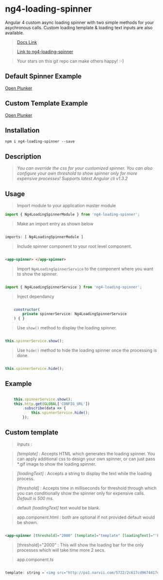 # ng4-loading-spinner 
Angular 4 custom async loading spinner with two simple methods for your asychronous calls.
Custom loading template & loading text inputs are also available.

> [ Docs Link ](https://amitmahida92.github.io/ng4-loading-spinner) 

> [Link to ng4-loading-spinner](https://www.npmjs.com/package/ng4-loading-spinner)



> Your stars on this git repo can make others happy! :-) 

## Default Spinner Example

[Open Plunker](https://plnkr.co/edit/I3MoLhxz1NO9PVtMTiaH?p=preview)

## Custom Template Example

[Open Plunker](https://plnkr.co/edit/gX8uvP2hb7DiE8Hs0a1R?p=preview)

## Installation

`npm i ng4-loading-spinner --save`

## Description 	
    
> *You can override the css for your customized spinner.*
> *You can also configure your own threshold to show spinner only for more expensive processes!*
> *Supports latest Angular cli v1.3.2*

## Usage 

> Import module to your application master module

```javascript
import { Ng4LoadingSpinnerModule } from 'ng4-loading-spinner';
```

> Make an import entry as shown below

```javascript

imports: [ Ng4LoadingSpinnerModule ]

```

> Include spinner component to your root level component.

```html

<app-spinner> </app-spinner>

```

> Import `Ng4LoadingSpinnerService` to the component where you want to show the spinner.

```javascript

import { Ng4LoadingSpinnerService } from 'ng4-loading-spinner';

```

> Inject dependancy 

```javascript

    constructor(
        private spinnerService: Ng4LoadingSpinnerService
    ) { }

```

> Use `show()` method to display the loading spinner.

```javascript

this.spinnerService.show();

```

> Use `hide()` method to hide the loading spinner once the processing is done.

```javascript

this.spinnerService.hide();

```

## Example

```javascript

    this.spinnerService.show();
    this.http.get(GLOBAL['CONFIG_URL'])
        .subscribe(data => {
            this.spinnerService.hide();
        });

```

## Custom template

> *Inputs* :

> *[template]* : Accepts HTML which generates the loading spinner. You can apply additional css to design your own spinner, or can just pass *.gif image to show the loading spinner.

> *[loadingText]* : Accepts a string to display the text while the loading process.

> *[threshold]* : Accepts time in milliseconds for threshold through which you can conditionally show the spinner only for expensive calls. *Default is 500 ms.*

> default *[loadingText]* text would be blank.

> app.component.html : both are optional if not provided default would be shown.        

```html    

<app-spinner [threshold]="2000" [template]="template" [loadingText]="'Please wait...'"></app-spinner>

```    
> [threshold]="2000" : This will show the loading bar for the only processes which will take time more 2 secs.

> app.component.ts

```javascript

template: string =`<img src="http://pa1.narvii.com/5722/2c617cd9674417d272084884b61e4bb7dd5f0b15_hq.gif" />`

```